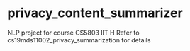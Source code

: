 # privacy_content_summarizer
NLP project for course CS5803 IIT H
Refer to cs19mds11002_privacy_summarization for details
